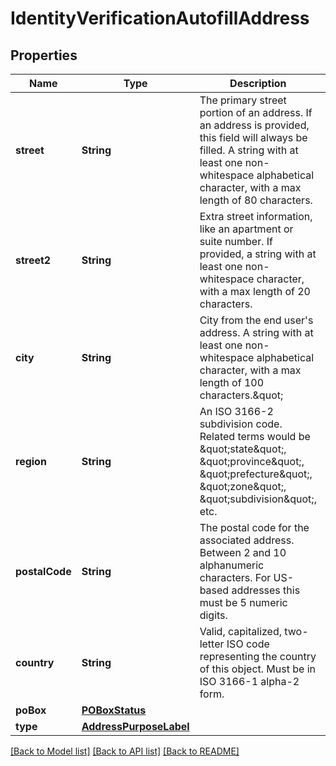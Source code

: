 # IdentityVerificationAutofillAddress

## Properties
Name | Type | Description | Notes
------------ | ------------- | ------------- | -------------
**street** | **String** | The primary street portion of an address. If an address is provided, this field will always be filled. A string with at least one non-whitespace alphabetical character, with a max length of 80 characters. | 
**street2** | **String** | Extra street information, like an apartment or suite number. If provided, a string with at least one non-whitespace character, with a max length of 20 characters. | 
**city** | **String** | City from the end user&#39;s address. A string with at least one non-whitespace alphabetical character, with a max length of 100 characters.\&quot; | 
**region** | **String** | An ISO 3166-2 subdivision code. Related terms would be \&quot;state\&quot;, \&quot;province\&quot;, \&quot;prefecture\&quot;, \&quot;zone\&quot;, \&quot;subdivision\&quot;, etc. | 
**postalCode** | **String** | The postal code for the associated address. Between 2 and 10 alphanumeric characters. For US-based addresses this must be 5 numeric digits. | 
**country** | **String** | Valid, capitalized, two-letter ISO code representing the country of this object. Must be in ISO 3166-1 alpha-2 form. | 
**poBox** | [**POBoxStatus**](POBoxStatus.md) |  | 
**type** | [**AddressPurposeLabel**](AddressPurposeLabel.md) |  | 

[[Back to Model list]](../README.md#documentation-for-models) [[Back to API list]](../README.md#documentation-for-api-endpoints) [[Back to README]](../README.md)


